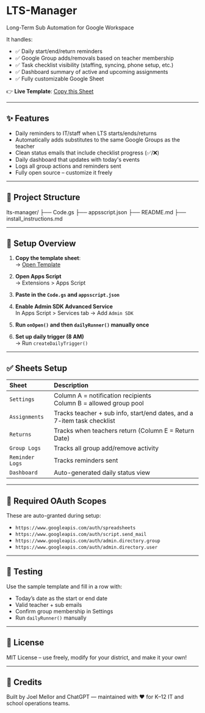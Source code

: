 # LTS-Manager
Long-Term Sub Automation for Google Workspace

It handles:
- ✅ Daily start/end/return reminders
- ✅ Google Group adds/removals based on teacher membership
- ✅ Task checklist visibility (staffing, syncing, phone setup, etc.)
- ✅ Dashboard summary of active and upcoming assignments
- ✅ Fully customizable Google Sheet

👉 **Live Template**: [Copy this Sheet](https://docs.google.com/spreadsheets/d/1LhvKiGZGR4nDxHr2nJ6Z3EzTFnbPWFXK73nUD6T56Ag/edit?usp=sharing)

---

## ✨ Features

- Daily reminders to IT/staff when LTS starts/ends/returns
- Automatically adds substitutes to the same Google Groups as the teacher
- Clean status emails that include checklist progress (✅/❌)
- Daily dashboard that updates with today's events
- Logs all group actions and reminders sent
- Fully open source – customize it freely

---

## 📁 Project Structure
lts-manager/
├── Code.gs
├── appsscript.json
├── README.md
├── install_instructions.md


---

## 🔧 Setup Overview

1. **Copy the template sheet**:  
   → [Open Template](https://docs.google.com/spreadsheets/d/1LhvKiGZGR4nDxHr2nJ6Z3EzTFnbPWFXK73nUD6T56Ag/edit?usp=sharing)

2. **Open Apps Script**  
   → Extensions > Apps Script

3. **Paste in the `Code.gs` and `appsscript.json`**

4. **Enable Admin SDK Advanced Service**  
   In Apps Script > Services tab → Add `Admin SDK`

5. **Run `onOpen()` and then `dailyRunner()` manually once**

6. **Set up daily trigger (8 AM)**  
   → Run `createDailyTrigger()`

---

## ✅ Sheets Setup

| Sheet | Description |
|:--|:--|
| `Settings` | Column A = notification recipients<br>Column B = allowed group pool |
| `Assignments` | Tracks teacher + sub info, start/end dates, and a 7-item task checklist |
| `Returns` | Tracks when teachers return (Column E = Return Date) |
| `Group Logs` | Tracks all group add/remove activity |
| `Reminder Logs` | Tracks reminders sent |
| `Dashboard` | Auto-generated daily status view |

---

## 🔐 Required OAuth Scopes

These are auto-granted during setup:

- `https://www.googleapis.com/auth/spreadsheets`
- `https://www.googleapis.com/auth/script.send_mail`
- `https://www.googleapis.com/auth/admin.directory.group`
- `https://www.googleapis.com/auth/admin.directory.user`

---

## 🧪 Testing

Use the sample template and fill in a row with:
- Today’s date as the start or end date
- Valid teacher + sub emails
- Confirm group membership in Settings
- Run `dailyRunner()` manually

---

## 📄 License

MIT License – use freely, modify for your district, and make it your own!

---

## 🙌 Credits

Built by Joel Mellor and ChatGPT — maintained with ❤️ for K–12 IT and school operations teams.

